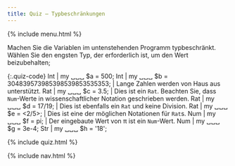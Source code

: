 ```yaml
---
title: Quiz — Typbeschränkungen
---
```


{% include menu.html %}

Machen Sie die Variablen im untenstehenden Programm typbeschränkt. Wählen Sie den engsten Typ, der erforderlich ist, um den Wert beizubehalten;

{:.quiz-code}
Int | my ␣␣␣ $a = 500;
Int | my ␣␣␣ $b = 304839573985398539853535353; | Lange Zahlen werden von Haus aus unterstützt.
Rat | my ␣␣␣ $c = 3.5; | Dies ist ein `Rat`. Beachten Sie, dass `Num`-Werte in wissenschaftlicher Notation geschrieben werden.
Rat | my ␣␣␣ $d = 17/19; | Dies ist ebenfalls ein `Rat` und keine Division.
Rat | my ␣␣␣ $e = <2/5>; | Dies ist eine der möglichen Notationen für `Rat`s.
Num | my ␣␣␣ $f = pi; | Der eingebaute Wert von π ist ein `Num`-Wert.
Num | my ␣␣␣ $g = 3e-4;
Str | my ␣␣␣ $h = &apos;18&apos;;

{% include quiz.html %}

{% include nav.html %}